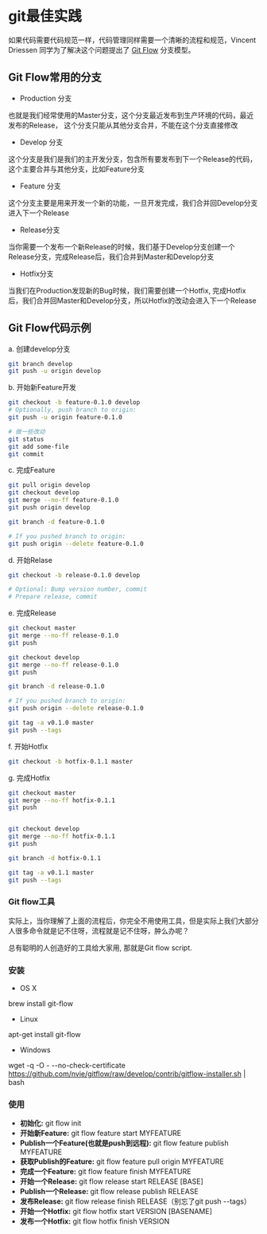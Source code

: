 # git最佳实践

如果代码需要代码规范一样，代码管理同样需要一个清晰的流程和规范，Vincent Driessen 同学为了解决这个问题提出了 [Git Flow](http://nvie.com/posts/a-successful-git-branching-model/) 分支模型。

## Git Flow常用的分支

- Production 分支

也就是我们经常使用的Master分支，这个分支最近发布到生产环境的代码，最近发布的Release， 这个分支只能从其他分支合并，不能在这个分支直接修改

- Develop 分支

这个分支是我们是我们的主开发分支，包含所有要发布到下一个Release的代码，这个主要合并与其他分支，比如Feature分支

- Feature 分支

这个分支主要是用来开发一个新的功能，一旦开发完成，我们合并回Develop分支进入下一个Release

- Release分支

当你需要一个发布一个新Release的时候，我们基于Develop分支创建一个Release分支，完成Release后，我们合并到Master和Develop分支

- Hotfix分支

当我们在Production发现新的Bug时候，我们需要创建一个Hotfix, 完成Hotfix后，我们合并回Master和Develop分支，所以Hotfix的改动会进入下一个Release

## Git Flow代码示例

a. 创建develop分支

```bash
git branch develop
git push -u origin develop
```

b. 开始新Feature开发

```bash
git checkout -b feature-0.1.0 develop
# Optionally, push branch to origin:
git push -u origin feature-0.1.0   

# 做一些改动    
git status
git add some-file
git commit    
```

c. 完成Feature

```bash
git pull origin develop
git checkout develop
git merge --no-ff feature-0.1.0
git push origin develop

git branch -d feature-0.1.0

# If you pushed branch to origin:
git push origin --delete feature-0.1.0
```

d. 开始Relase

```bash
git checkout -b release-0.1.0 develop

# Optional: Bump version number, commit
# Prepare release, commit
```

e. 完成Release

```bash
git checkout master
git merge --no-ff release-0.1.0
git push

git checkout develop
git merge --no-ff release-0.1.0
git push

git branch -d release-0.1.0

# If you pushed branch to origin:
git push origin --delete release-0.1.0   

git tag -a v0.1.0 master
git push --tags
```

f. 开始Hotfix

```bash
git checkout -b hotfix-0.1.1 master    
```

g. 完成Hotfix

```bash
git checkout master
git merge --no-ff hotfix-0.1.1
git push


git checkout develop
git merge --no-ff hotfix-0.1.1
git push

git branch -d hotfix-0.1.1

git tag -a v0.1.1 master
git push --tags
```

### Git flow工具

实际上，当你理解了上面的流程后，你完全不用使用工具，但是实际上我们大部分人很多命令就是记不住呀，流程就是记不住呀，肿么办呢？

总有聪明的人创造好的工具给大家用, 那就是Git flow script.

### 安装

- OS X

brew install git-flow

- Linux

apt-get install git-flow

- Windows

wget -q -O - --no-check-certificate https://github.com/nvie/gitflow/raw/develop/contrib/gitflow-installer.sh | bash

### 使用

- **初始化:** git flow init
- **开始新Feature:** git flow feature start MYFEATURE
- **Publish一个Feature(也就是push到远程):** git flow feature publish MYFEATURE
- **获取Publish的Feature:** git flow feature pull origin MYFEATURE
- **完成一个Feature:** git flow feature finish MYFEATURE
- **开始一个Release:** git flow release start RELEASE [BASE]
- **Publish一个Release:** git flow release publish RELEASE
- **发布Release:** git flow release finish RELEASE（别忘了git push --tags）
- **开始一个Hotfix:** git flow hotfix start VERSION [BASENAME]
- **发布一个Hotfix:** git flow hotfix finish VERSION

